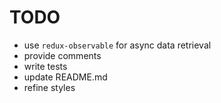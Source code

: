 # TODO

* use `redux-observable` for async data retrieval
* provide comments
* write tests
* update README.md
* refine styles
